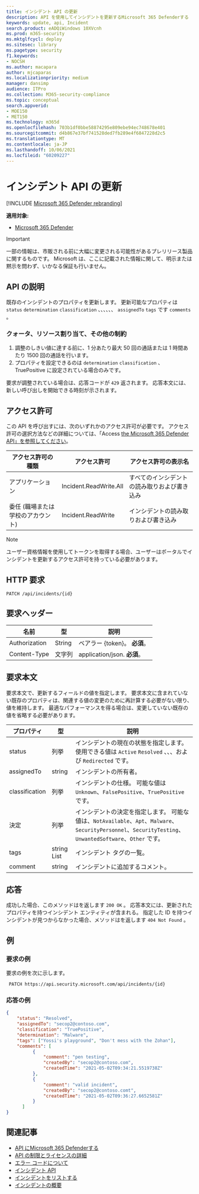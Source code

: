 ```yaml
---
title: インシデント API の更新
description: API を使用してインシデントを更新するMicrosoft 365 Defenderする
keywords: update, api, Incident
search.product: eADQiWindows 10XVcnh
ms.prod: m365-security
ms.mktglfcycl: deploy
ms.sitesec: library
ms.pagetype: security
f1.keywords:
- NOCSH
ms.author: macapara
author: mjcaparas
ms.localizationpriority: medium
manager: dansimp
audience: ITPro
ms.collection: M365-security-compliance
ms.topic: conceptual
search.appverid:
- MOE150
- MET150
ms.technology: m365d
ms.openlocfilehash: 703b1df0bbe58874295e809ebe94ec748678e401
ms.sourcegitcommit: d4b867e37bf741528ded7fb289e4f6847228d2c5
ms.translationtype: MT
ms.contentlocale: ja-JP
ms.lasthandoff: 10/06/2021
ms.locfileid: "60209227"
---
```

# <a name="update-incidents-api"></a>インシデント API の更新

[!INCLUDE [Microsoft 365 Defender rebranding](../includes/microsoft-defender.md)]

**適用対象:**

- [Microsoft 365 Defender](https://go.microsoft.com/fwlink/?linkid=2118804)

> [!IMPORTANT]
> 一部の情報は、市販される前に大幅に変更される可能性があるプレリリース製品に関するものです。 Microsoft は、ここに記載された情報に関して、明示または黙示を問わず、いかなる保証も行いません。

## <a name="api-description"></a>API の説明

既存のインシデントのプロパティを更新します。 更新可能なプロパティは `status` `determination` `classification` 、、、、、、 `assignedTo` `tags` です `comments` 。

### <a name="quotas-resource-allocation-and-other-constraints"></a>クォータ、リソース割り当て、その他の制約

1. 調整のしきい値に達する前に、1 分あたり最大 50 回の通話または 1 時間あたり 1500 回の通話を行います。
2. プロパティを設定できるのは `determination` `classification` 、TruePositive に設定されている場合のみです。

要求が調整されている場合は、応答コードが `429` 返されます。 応答本文には、新しい呼び出しを開始できる時刻が示されます。

## <a name="permissions"></a>アクセス許可

この API を呼び出すには、次のいずれかのアクセス許可が必要です。 アクセス許可の選択方法などの詳細については、「Access [the Microsoft 365 Defender API」を参照してください](api-access.md)。

アクセス許可の種類|アクセス許可|アクセス許可の表示名
---|---|---
アプリケーション|Incident.ReadWrite.All|すべてのインシデントの読み取りおよび書き込み
委任 (職場または学校のアカウント)|Incident.ReadWrite|インシデントの読み取りおよび書き込み

> [!NOTE]
> ユーザー資格情報を使用してトークンを取得する場合、ユーザーはポータルでインシデントを更新するアクセス許可を持っている必要があります。

## <a name="http-request"></a>HTTP 要求

```HTTP
PATCH /api/incidents/{id}
```

## <a name="request-headers"></a>要求ヘッダー

名前|型|説明
---|---|---
Authorization|String|ベアラー {token}。 **必須**。
Content-Type|文字列|application/json. **必須**。

## <a name="request-body"></a>要求本文

要求本文で、更新するフィールドの値を指定します。 要求本文に含まれていない既存のプロパティは、関連する値の変更のために再計算する必要がない限り、値を維持します。 最適なパフォーマンスを得る場合は、変更していない既存の値を省略する必要があります。

プロパティ|型|説明
---|---|---
status|列挙|インシデントの現在の状態を指定します。 使用できる値は `Active` `Resolved` 、、、および `Redirected` です。
assignedTo|string|インシデントの所有者。
classification|列挙|インシデントの仕様。 可能な値は `Unknown`、`FalsePositive`、`TruePositive` です。
決定|列挙|インシデントの決定を指定します。 可能な値は、`NotAvailable`、`Apt`、`Malware`、`SecurityPersonnel`、`SecurityTesting`、`UnwantedSoftware`、`Other` です。
tags|string List|インシデント タグの一覧。
comment|string|インシデントに追加するコメント。

## <a name="response"></a>応答

成功した場合、このメソッドはを返します `200 OK` 。 応答本文には、更新されたプロパティを持つインシデント エンティティが含まれる。 指定した ID を持つインシデントが見つからなかった場合、メソッドはを返します `404 Not Found` 。

## <a name="example"></a>例

### <a name="request-example"></a>要求の例

要求の例を次に示します。

```HTTP
 PATCH https://api.security.microsoft.com/api/incidents/{id}
```

### <a name="response-example"></a>応答の例

```json
{
    "status": "Resolved",
    "assignedTo": "secop2@contoso.com",
    "classification": "TruePositive",
    "determination": "Malware",
    "tags": ["Yossi's playground", "Don't mess with the Zohan"],
    "comments": [
          {
              "comment": "pen testing",
              "createdBy": "secop2@contoso.com",
              "createdTime": "2021-05-02T09:34:21.5519738Z"
          },
          {
              "comment": "valid incident",
              "createdBy": "secop2@contoso.comt",
              "createdTime": "2021-05-02T09:36:27.6652581Z"
          }
      ]
}
```

## <a name="related-articles"></a>関連記事

- [API にMicrosoft 365 Defenderする](api-access.md)
- [API の制限とライセンスの詳細](api-terms.md)
- [エラー コードについて](api-error-codes.md)
- [インシデント API](api-incident.md)
- [インシデントをリストする](api-list-incidents.md)
- [インシデントの概要](incidents-overview.md)
